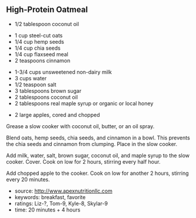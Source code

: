 High-Protein Oatmeal
--------------------

- 1/2 tablespoon coconut oil
<!-- -->
- 1 cup steel-cut oats
- 1/4 cup hemp seeds
- 1/4 cup chia seeds
- 1/4 cup flaxseed meal
- 2 teaspoons cinnamon
<!-- -->
- 1-3/4 cups unsweetened non-dairy milk
- 3 cups water
- 1/2 teaspoon salt
- 3 tablespoons brown sugar
- 2 tablespoons coconut oil
- 2 tablespoons real maple syrup or organic or local honey
<!-- -->
- 2 large apples, cored and chopped

Grease a slow cooker with coconut oil, butter, or an oil spray.

Blend oats, hemp seeds, chia seeds, and cinnamon in a bowl.  This
prevents the chia seeds and cinnamon from clumping.  Place in the slow
cooker.

Add milk, water, salt, brown sugar, coconut oil, and maple syrup to
the slow cooker.  Cover.  Cook on low for 2 hours, stirring every half
hour.

Add chopped apple to the cooker.  Cook on low for another 2 hours,
stirring every 20 minutes.

- source: http://www.apexnutritionllc.com
- keywords: breakfast, favorite
- ratings: Liz-?, Tom-9, Kyle-8, Skylar-9
- time: 20 minutes + 4 hours
